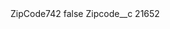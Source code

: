<?xml version="1.0" encoding="UTF-8"?>
<CustomMetadata xmlns="http://soap.sforce.com/2006/04/metadata" xmlns:xsi="http://www.w3.org/2001/XMLSchema-instance" xmlns:xsd="http://www.w3.org/2001/XMLSchema">
    <label>ZipCode742</label>
    <protected>false</protected>
    <values>
        <field>Zipcode__c</field>
        <value xsi:type="xsd:string">21652</value>
    </values>
</CustomMetadata>
